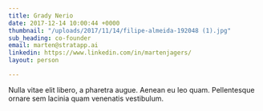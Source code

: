 ```yaml
---
title: Grady Nerio
date: 2017-12-14 10:00:44 +0000
thumbnail: "/uploads/2017/11/14/filipe-almeida-192048 (1).jpg"
sub_heading: co-founder
email: marten@stratapp.ai
linkedin: https://www.linkedin.com/in/martenjagers/
layout: person

---
```

Nulla vitae elit libero, a pharetra augue. Aenean eu leo quam. Pellentesque ornare sem lacinia quam venenatis vestibulum.